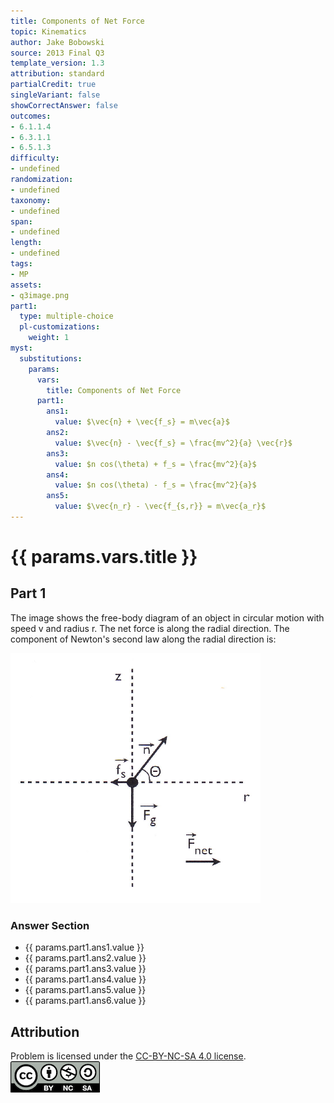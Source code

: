 ```yaml
---
title: Components of Net Force
topic: Kinematics
author: Jake Bobowski
source: 2013 Final Q3
template_version: 1.3
attribution: standard
partialCredit: true
singleVariant: false
showCorrectAnswer: false
outcomes:
- 6.1.1.4
- 6.3.1.1
- 6.5.1.3
difficulty:
- undefined
randomization:
- undefined
taxonomy:
- undefined
span:
- undefined
length:
- undefined
tags:
- MP
assets:
- q3image.png
part1:
  type: multiple-choice
  pl-customizations:
    weight: 1
myst:
  substitutions:
    params:
      vars:
        title: Components of Net Force
      part1:
        ans1:
          value: $\vec{n} + \vec{f_s} = m\vec{a}$
        ans2:
          value: $\vec{n} - \vec{f_s} = \frac{mv^2}{a} \vec{r}$
        ans3:
          value: $n cos(\theta) + f_s = \frac{mv^2}{a}$
        ans4:
          value: $n cos(\theta) - f_s = \frac{mv^2}{a}$
        ans5:
          value: $\vec{n_r} - \vec{f_{s,r}} = m\vec{a_r}$
---
```

# {{ params.vars.title }}

## Part 1

The image shows the free-body diagram of an object in circular motion with speed v and radius r.
The net force is along the radial direction.
The component of Newton's second law along the radial direction is:

<img src="q3image.png" width="400" height="400" alt="Circular Motion FBD">

### Answer Section

- {{ params.part1.ans1.value }}
- {{ params.part1.ans2.value }}
- {{ params.part1.ans3.value }}
- {{ params.part1.ans4.value }}
- {{ params.part1.ans5.value }}
- {{ params.part1.ans6.value }}

## Attribution

Problem is licensed under the [CC-BY-NC-SA 4.0 license](https://creativecommons.org/licenses/by-nc-sa/4.0/).<br> ![The Creative Commons 4.0 license requiring attribution-BY, non-commercial-NC, and share-alike-SA license.](https://raw.githubusercontent.com/firasm/bits/master/by-nc-sa.png)
